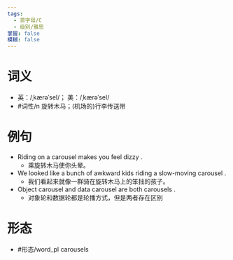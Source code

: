 ```yaml
---
tags:
  - 首字母/C
  - 级别/雅思
掌握: false
模糊: false
---
```

# 词义
- 英：/ˌkærəˈsel/； 美：/ˌkærəˈsel/
- #词性/n  旋转木马；(机场的)行李传送带
# 例句
- Riding on a carousel makes you feel dizzy .
	- 乘旋转木马使你头晕。
- We looked like a bunch of awkward kids riding a slow-moving carousel .
	- 我们看起来就像一群骑在旋转木马上的笨拙的孩子。
- Object carousel and data carousel are both carousels .
	- 对象轮和数据轮都是轮播方式，但是两者存在区别
# 形态
- #形态/word_pl carousels
